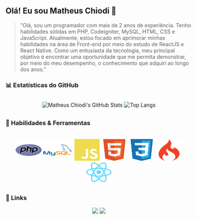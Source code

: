 ## Olá! Eu sou Matheus Chiodi 👋

> "Olá, sou um programador com mais de 2 anos de experiência. Tenho habilidades sólidas em PHP, Codeigniter, MySQL, HTML, CSS e JavaScript. Atualmente, estou focado em aprimorar minhas habilidades na área de Front-end por meio do estudo de ReactJS e React Native. Como um entusiasta da tecnologia, meu principal objetivo é encontrar uma oportunidade que me permita demonstrar, por meio do meu desempenho, o conhecimento que adquiri ao longo dos anos."

### 📊 Estatísticas do GitHub

##
<div align="center">

![Matheus Chiodi's GitHub Stats](https://github-readme-stats.vercel.app/api?username=MatheusChiodi&show_icons=true&theme=dracula&include_all_commits=true&count_private=true)
![Top Langs](https://github-readme-stats.vercel.app/api/top-langs/?username=MatheusChiodi&layout=compact&langs_count=7&theme=dracula)

</div>

##

### 🔧 Habilidades & Ferramentas

<div style="display: inline_block"  align="center"><br>
    <img align="center" alt="Php" height="60" width="70" src="https://raw.githubusercontent.com/devicons/devicon/2ae2a900d2f041da66e950e4d48052658d850630/icons/php/php-original.svg">
      <img align="center" alt="Mysqli" height="60" width="80" src="https://raw.githubusercontent.com/devicons/devicon/2ae2a900d2f041da66e950e4d48052658d850630/icons/mysql/mysql-original-wordmark.svg">
  <img align="center" alt="Js" height="60" width="70" src="https://raw.githubusercontent.com/devicons/devicon/master/icons/javascript/javascript-plain.svg">
  <img align="center" alt="HTML" height="60" width="70" src="https://raw.githubusercontent.com/devicons/devicon/master/icons/html5/html5-original.svg">
  <img align="center" alt="CSS" height="60" width="70" src="https://raw.githubusercontent.com/devicons/devicon/master/icons/css3/css3-original.svg">
  <img align="center" alt="CSS" height="60" width="70" src="https://raw.githubusercontent.com/devicons/devicon/master/icons/codeigniter/codeigniter-plain.svg">
  <img align="center" alt="CSS" height="60" width="70" src="https://raw.githubusercontent.com/devicons/devicon/master/icons/react/react-original.svg">
</div>
  
##

### 🔗 Links
 
<div  align="center"> 
  <a href = "mailto:matheuschiodi20@gmail.com"><img src="https://img.shields.io/badge/-Gmail-%23333?style=for-the-badge&logo=gmail&logoColor=white" target="_blank"></a>
  <a href="https://www.linkedin.com/in/matheus-chiodi-b484581aa" target="_blank"><img src="https://img.shields.io/badge/-LinkedIn-%230077B5?style=for-the-badge&logo=linkedin&logoColor=white" target="_blank"></a> 
</div>



